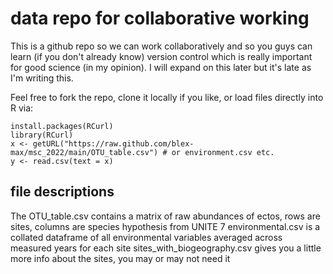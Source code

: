 # data repo for collaborative working

This is a github repo so we can work collaboratively and so you guys can learn (if you don't already know) version control which is really important for good science (in my opinion). I will expand on this later but it's late as I'm writing this.

Feel free to fork the repo, clone it locally if you like, or load files directly into R via: 
```
install.packages(RCurl)
library(RCurl)
x <- getURL("https://raw.github.com/blex-max/msc_2022/main/OTU_table.csv") # or environment.csv etc.
y <- read.csv(text = x)
```


## file descriptions

The OTU_table.csv contains a matrix of raw abundances of ectos, rows are sites, columns are species hypothesis from UNITE 7
environmental.csv is a collated dataframe of all environmental variables averaged across measured years for each site
sites_with_biogeography.csv gives you a little more info about the sites, you may or may not need it
